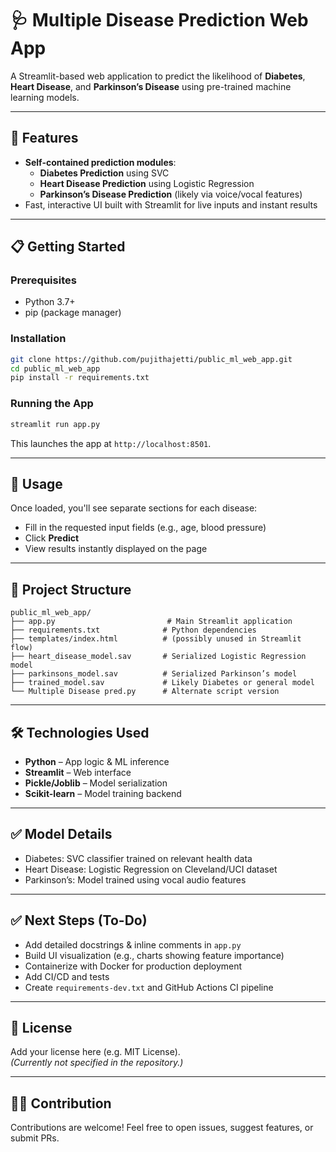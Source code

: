 # 🩺 Multiple Disease Prediction Web App

A Streamlit-based web application to predict the likelihood of **Diabetes**, **Heart Disease**, and **Parkinson’s Disease** using pre-trained machine learning models.

---

## 🚀 Features

- **Self-contained prediction modules**:
  - **Diabetes Prediction** using SVC
  - **Heart Disease Prediction** using Logistic Regression
  - **Parkinson’s Disease Prediction** (likely via voice/vocal features)
- Fast, interactive UI built with Streamlit for live inputs and instant results

---

## 📋 Getting Started

### Prerequisites

- Python 3.7+
- pip (package manager)

### Installation

```bash
git clone https://github.com/pujithajetti/public_ml_web_app.git
cd public_ml_web_app
pip install -r requirements.txt
```

### Running the App

```bash
streamlit run app.py
```

This launches the app at `http://localhost:8501`.

---

## 🧠 Usage

Once loaded, you'll see separate sections for each disease:

- Fill in the requested input fields (e.g., age, blood pressure)
- Click **Predict**
- View results instantly displayed on the page

---

## 📁 Project Structure

```
public_ml_web_app/
├── app.py                         # Main Streamlit application
├── requirements.txt              # Python dependencies
├── templates/index.html          # (possibly unused in Streamlit flow)
├── heart_disease_model.sav       # Serialized Logistic Regression model
├── parkinsons_model.sav          # Serialized Parkinson’s model
├── trained_model.sav             # Likely Diabetes or general model
└── Multiple Disease pred.py      # Alternate script version
```

---

## 🛠️ Technologies Used

- **Python** – App logic & ML inference
- **Streamlit** – Web interface
- **Pickle/Joblib** – Model serialization
- **Scikit-learn** – Model training backend

---

## ✅ Model Details

- Diabetes: SVC classifier trained on relevant health data  
- Heart Disease: Logistic Regression on Cleveland/UCI dataset  
- Parkinson’s: Model trained using vocal audio features  

---

## ✅ Next Steps (To-Do)

- Add detailed docstrings & inline comments in `app.py`
- Build UI visualization (e.g., charts showing feature importance)
- Containerize with Docker for production deployment
- Add CI/CD and tests
- Create `requirements-dev.txt` and GitHub Actions CI pipeline

---

## 📄 License

Add your license here (e.g. MIT License).  
*(Currently not specified in the repository.)*

---

## 🙋‍♂️ Contribution

Contributions are welcome! Feel free to open issues, suggest features, or submit PRs.
